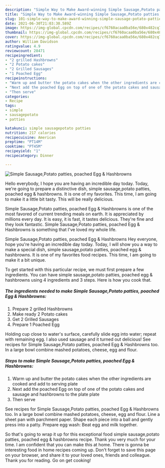 ```yaml
---
description: "Simple Way to Make Award-winning Simple Sausage,Potato patties, poached Egg &amp;amp; Hashbrowns"
title: "Simple Way to Make Award-winning Simple Sausage,Potato patties, poached Egg &amp;amp; Hashbrowns"
slug: 101-simple-way-to-make-award-winning-simple-sausage-potato-patties-poached-egg-and-amp-hashbrowns
date: 2021-06-30T21:03:30.589Z
image: https://img-global.cpcdn.com/recipes/cf6760acaa0ba56e/680x482cq70/simple-sausagepotato-patties-poached-egg-hashbrowns-recipe-main-photo.jpg
thumbnail: https://img-global.cpcdn.com/recipes/cf6760acaa0ba56e/680x482cq70/simple-sausagepotato-patties-poached-egg-hashbrowns-recipe-main-photo.jpg
cover: https://img-global.cpcdn.com/recipes/cf6760acaa0ba56e/680x482cq70/simple-sausagepotato-patties-poached-egg-hashbrowns-recipe-main-photo.jpg
author: William Davidson
ratingvalue: 4.9
reviewcount: 28471
recipeingredient:
- "2 grilled Hashbrowns"
- "2 Potato cakes"
- "2 Grilled Sausages"
- "1 Poached Egg"
recipeinstructions:
- "Warm up and butter the potato cakes when the other ingredients are cooked and add to serving plate"
- "Next add the poached Egg on top of one of the potato cakes and sausage and hashbrowns to the plate plate"
- "Then serve"
categories:
- Recipe
tags:
- simple
- sausagepotato
- patties

katakunci: simple sausagepotato patties 
nutrition: 217 calories
recipecuisine: American
preptime: "PT14M"
cooktime: "PT45M"
recipeyield: "1"
recipecategory: Dinner

---
```



![Simple Sausage,Potato patties, poached Egg &amp; Hashbrowns](https://img-global.cpcdn.com/recipes/cf6760acaa0ba56e/680x482cq70/simple-sausagepotato-patties-poached-egg-hashbrowns-recipe-main-photo.jpg)

Hello everybody, I hope you are having an incredible day today. Today, we're going to prepare a distinctive dish, simple sausage,potato patties, poached egg &amp; hashbrowns. It is one of my favorites. This time, I am going to make it a little bit tasty. This will be really delicious.

Simple Sausage,Potato patties, poached Egg &amp; Hashbrowns is one of the most favored of current trending meals on earth. It is appreciated by millions every day. It is easy, it is fast, it tastes delicious. They're fine and they look fantastic. Simple Sausage,Potato patties, poached Egg &amp; Hashbrowns is something that I've loved my whole life.

Simple Sausage,Potato patties, poached Egg &amp; Hashbrowns Hey everyone, hope you&#39;re having an incredible day today. Today, I will show you a way to make a special dish, simple sausage,potato patties, poached egg &amp; hashbrowns. It is one of my favorites food recipes. This time, I am going to make it a bit unique.


To get started with this particular recipe, we must first prepare a few ingredients. You can have simple sausage,potato patties, poached egg &amp; hashbrowns using 4 ingredients and 3 steps. Here is how you cook that.

<!--inarticleads1-->

##### The ingredients needed to make Simple Sausage,Potato patties, poached Egg &amp; Hashbrowns:

1. Prepare 2 grilled Hashbrowns
1. Make ready 2 Potato cakes
1. Get 2 Grilled Sausages
1. Prepare 1 Poached Egg


Holding cup close to water&#39;s surface, carefully slide egg into water; repeat with remaining egg. I also used sausage and it turned out delicious! See recipes for Simple Sausage,Potato patties, poached Egg &amp; Hashbrowns too. In a large bowl combine mashed potatoes, cheese, egg and flour. 

<!--inarticleads2-->

##### Steps to make Simple Sausage,Potato patties, poached Egg &amp; Hashbrowns:

1. Warm up and butter the potato cakes when the other ingredients are cooked and add to serving plate
1. Next add the poached Egg on top of one of the potato cakes and sausage and hashbrowns to the plate plate
1. Then serve


See recipes for Simple Sausage,Potato patties, poached Egg &amp; Hashbrowns too. In a large bowl combine mashed potatoes, cheese, egg and flour. Line a sheet pan with parchment paper. Shape each piece into a ball and gently press into a patty. Prepare egg wash: Beat egg and milk together. 

So that's going to wrap it up for this exceptional food simple sausage,potato patties, poached egg &amp; hashbrowns recipe. Thank you very much for your time. I am confident that you can make this at home. There is gonna be interesting food in home recipes coming up. Don't forget to save this page on your browser, and share it to your loved ones, friends and colleague. Thank you for reading. Go on get cooking!
